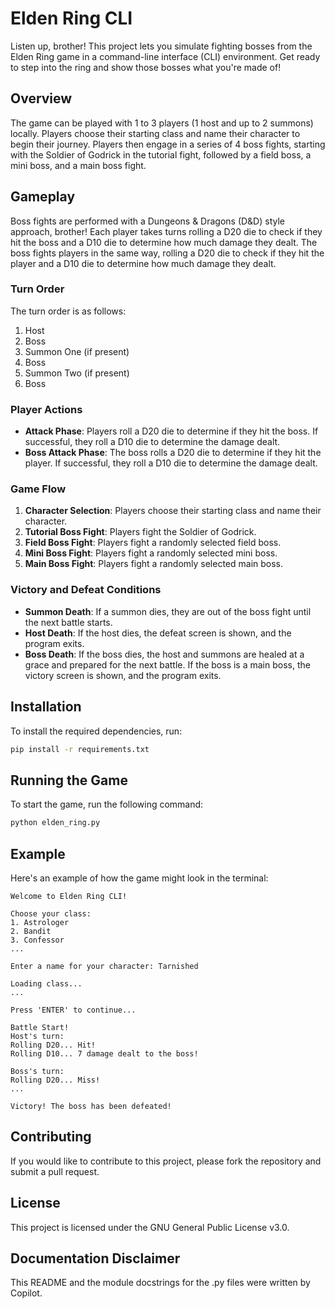 # Elden Ring CLI

Listen up, brother! This project lets you simulate fighting bosses from the Elden Ring game in a command-line interface (CLI) environment. Get ready to step into the ring and show those bosses what you're made of!

## Overview

The game can be played with 1 to 3 players (1 host and up to 2 summons) locally. Players choose their starting class and name their character to begin their journey. Players then engage in a series of 4 boss fights, starting with the Soldier of Godrick in the tutorial fight, followed by a field boss, a mini boss, and a main boss fight.

## Gameplay

Boss fights are performed with a Dungeons & Dragons (D&D) style approach, brother! Each player takes turns rolling a D20 die to check if they hit the boss and a D10 die to determine how much damage they dealt. The boss fights players in the same way, rolling a D20 die to check if they hit the player and a D10 die to determine how much damage they dealt.

### Turn Order

The turn order is as follows:
1. Host
2. Boss
3. Summon One (if present)
4. Boss
5. Summon Two (if present)
6. Boss

### Player Actions

- **Attack Phase**: Players roll a D20 die to determine if they hit the boss. If successful, they roll a D10 die to determine the damage dealt.
- **Boss Attack Phase**: The boss rolls a D20 die to determine if they hit the player. If successful, they roll a D10 die to determine the damage dealt.

### Game Flow

1. **Character Selection**: Players choose their starting class and name their character.
2. **Tutorial Boss Fight**: Players fight the Soldier of Godrick.
3. **Field Boss Fight**: Players fight a randomly selected field boss.
4. **Mini Boss Fight**: Players fight a randomly selected mini boss.
5. **Main Boss Fight**: Players fight a randomly selected main boss.

### Victory and Defeat Conditions

- **Summon Death**: If a summon dies, they are out of the boss fight until the next battle starts.
- **Host Death**: If the host dies, the defeat screen is shown, and the program exits.
- **Boss Death**: If the boss dies, the host and summons are healed at a grace and prepared for the next battle. If the boss is a main boss, the victory screen is shown, and the program exits.

## Installation

To install the required dependencies, run:

```bash
pip install -r requirements.txt
```

## Running the Game

To start the game, run the following command:

```bash
python elden_ring.py
```

## Example

Here's an example of how the game might look in the terminal:

```
Welcome to Elden Ring CLI!

Choose your class:
1. Astrologer
2. Bandit
3. Confessor
...

Enter a name for your character: Tarnished

Loading class...
...

Press 'ENTER' to continue...

Battle Start!
Host's turn:
Rolling D20... Hit!
Rolling D10... 7 damage dealt to the boss!

Boss's turn:
Rolling D20... Miss!
...

Victory! The boss has been defeated!
```

## Contributing

If you would like to contribute to this project, please fork the repository and submit a pull request.

## License

This project is licensed under the GNU General Public License v3.0.

## Documentation Disclaimer
This README and the module docstrings for the .py files were written by Copilot.

